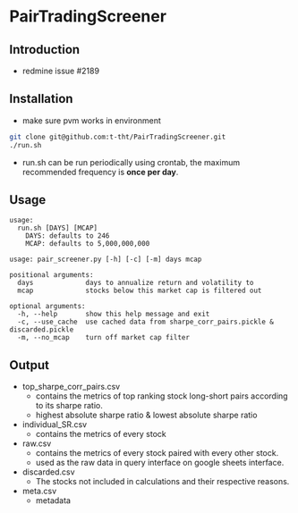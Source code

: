 # PairTradingScreener

## Introduction
- redmine issue #2189

## Installation

- make sure pvm works in environment

```bash
git clone git@github.com:t-tht/PairTradingScreener.git
./run.sh
```
- run.sh can be run periodically using crontab, the maximum recommended frequency is **once per day**.



## Usage

```
usage: 
  run.sh [DAYS] [MCAP]
    DAYS: defaults to 246
    MCAP: defaults to 5,000,000,000
```
```
usage: pair_screener.py [-h] [-c] [-m] days mcap

positional arguments:
  days             days to annualize return and volatility to
  mcap             stocks below this market cap is filtered out

optional arguments:
  -h, --help       show this help message and exit
  -c, --use_cache  use cached data from sharpe_corr_pairs.pickle & discarded.pickle
  -m, --no_mcap    turn off market cap filter

```

## Output

- top_sharpe_corr_pairs.csv
  - contains the metrics of top ranking stock long-short pairs according to its sharpe ratio.
  - highest absolute sharpe ratio & lowest absolute sharpe ratio
- individual_SR.csv
  - contains the metrics of every stock
- raw.csv
  - contains the metrics of every stock paired with every other stock.
  - used as the raw data in query interface on google sheets interface.
- discarded.csv
  - The stocks not included in calculations and their respective reasons.
- meta.csv
  - metadata
